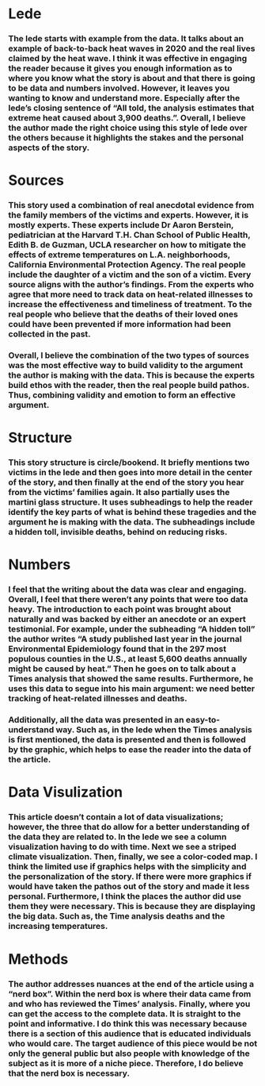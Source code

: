  # Lede

### The lede starts with example from the data. It talks about an example of back-to-back heat waves in 2020 and the real lives claimed by the heat wave. I think it was effective in engaging the reader because it gives you enough information as to where you know what the story is about and that there is going to be data and numbers involved. However, it leaves you wanting to know and understand more. Especially after the lede’s closing sentence of “All told, the analysis estimates that extreme heat caused about 3,900 deaths.”. Overall, I believe the author made the right choice using this style of lede over the others because it highlights the stakes and the personal aspects of the story. 
# Sources 

### This story used a combination of real anecdotal evidence from the family members of the victims and experts. However, it is mostly experts. These experts include Dr Aaron Berstein, pediatrician at the Harvard T.H. Chan School of Public Health, Edith B. de Guzman, UCLA researcher on how to mitigate the effects of extreme temperatures on L.A. neighborhoods, California Environmental Protection Agency. The real people include the daughter of a victim and the son of a victim. Every source aligns with the author’s findings. From the experts who agree that more need to track data on heat-related illnesses to increase the effectiveness and timeliness of treatment. To the real people who believe that the deaths of their loved ones could have been prevented if more information had been collected in the past. 

### Overall, I believe the combination of the two types of sources was the most effective way to build validity to the argument the author is making with the data. This is because the experts build ethos with the reader, then the real people build pathos. Thus, combining validity and emotion to form an effective argument. 
# Structure 

### This story structure is circle/bookend. It briefly mentions two victims in the lede and then goes into more detail in the center of the story, and then finally at the end of the story you hear from the victims’ families again. It also partially uses the martini glass structure. It uses subheadings to help the reader identify the key parts of what is behind these tragedies and the argument he is making with the data. The subheadings include a hidden toll, invisible deaths, behind on reducing risks.

# Numbers 

### I feel that the writing about the data was clear and engaging. Overall, I feel that there weren’t any points that were too data heavy. The introduction to each point was brought about naturally and was backed by either an anecdote or an expert testimonial. For example, under the subheading “A hidden toll” the author writes “A study published last year in the journal Environmental Epidemiology found that in the 297 most populous counties in the U.S., at least 5,600 deaths annually might be caused by heat.” Then he goes on to talk about a Times analysis that showed the same results. Furthermore, he uses this data to segue into his main argument: we need better tracking of heat-related illnesses and deaths.

### Additionally, all the data was presented in an easy-to-understand way. Such as, in the lede when the Times analysis is first mentioned, the data is presented and then is followed by the graphic, which helps to ease the reader into the data of the article.

# Data Visulization 

### This article doesn’t contain a lot of data visualizations; however, the three that do allow for a better understanding of the data they are related to. In the lede we see a column visualization having to do with time. Next we see a striped climate visualization. Then, finally, we see a color-coded map. I think the limited use if graphics helps with the simplicity and the personalization of the story. If there were more graphics if would have taken the pathos out of the story and made it less personal. Furthermore, I think the places the author did use them they were necessary. This is because they are displaying the big data. Such as, the Time analysis deaths and the increasing temperatures.

# Methods

### The author addresses nuances at the end of the article using a “nerd box”. Within the nerd box is where their data came from and who has reviewed the Times’ analysis. Finally, where you can get the access to the complete data. It is straight to the point and informative. I do think this was necessary because there is a section of this audience that is educated individuals who would care. The target audience of this piece would be not only the general public but also people with knowledge of the subject as it is more of a niche piece. Therefore, I do believe that the nerd box is necessary. 
